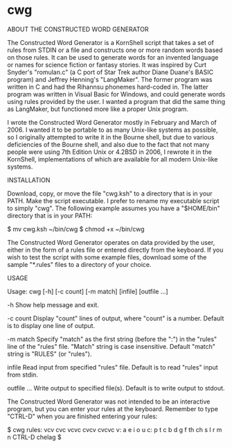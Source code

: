 # cwg

ABOUT THE CONSTRUCTED WORD GENERATOR

The Constructed Word Generator is a KornShell script that takes a set of rules from STDIN or a file and constructs one or more random words based on those rules. It can be used to generate words for an invented language or names for science fiction or fantasy stories. It was inspired by Curt Snyder's "romulan.c" (a C port of Star Trek author Diane Duane's BASIC program) and Jeffrey Henning's "LangMaker". The former program was written in C and had the Rihannsu phonemes hard-coded in. The latter program was written in Visual Basic for Windows, and could generate words using rules provided by the user. I wanted a program that did the same thing as LangMaker, but functioned more like a proper Unix program.

I wrote the Constructed Word Generator mostly in February and March of 2006. I wanted it to be portable to as many Unix-like systems as possible, so I originally attempted to write it in the Bourne shell, but due to various deficiencies of the Bourne shell, and also due to the fact that not many people were using 7th Edition Unix or 4.2BSD in 2006, I rewrote it in the KornShell, implementations of which are available for all modern Unix-like systems.

INSTALLATION

Download, copy, or move the file "cwg.ksh" to a directory that is in your PATH. Make the script executable. I prefer to rename my executable script to simply "cwg". The following example assumes you have a "$HOME/bin" directory that is in your PATH:

$ mv cwg.ksh ~/bin/cwg
$ chmod +x ~/bin/cwg

The Constructed Word Generator operates on data provided by the user, either in the form of a rules file or entered directly from the keyboard. If you wish to test the script with some example files, download some of the sample "*.rules" files to a directory of your choice.

USAGE

Usage: cwg [-h] [-c count] [-m match] [infile] [outfile ...]

 -h		  Show help message and exit.

 -c count	  Display "count" lines of output, where "count" is a number. Default is to display one line of output.

 -m match	  Specify "match" as the first string (before the ":") in the "rules" line of the "rules" file. "Match" string is case insensitive. Default "match" string is "RULES" (or "rules").

 infile		  Read input from specified "rules" file. Default is to read "rules" input from stdin.

 outfile ...	  Write output to specified file(s). Default is to write output to stdout.


The Constructed Word Generator was not intended to be an interactive program, but you can enter your rules at the keyboard. Remember to type "CTRL-D" when you are finished entering your rules:

$ cwg
rules: vcv cvc vcvc cvcv cvcvc
v: a e i o u
c: p t c b d g f th ch s l r m n
CTRL-D
chelag
$

